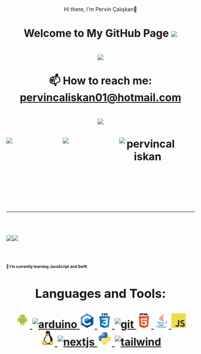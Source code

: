    
  <p align="center"> Hi there, I'm Pervin Çalışkan👋 </p>
<h1 align="center">
   Welcome to My GitHub Page
  
 
  <img src="https://media.giphy.com/media/hvRJCLFzcasrR4ia7z/giphy.gif" width="28">

   
  <p align="center">
  <img src="https://readme-typing-svg.herokuapp.com/?lines=Hello+Homo+sapiens;I+am+Pervin+Çalışkan;Computer+Engineering+Student&font=Fira%20Code&center=true&width=440&height=45&color=f75c7e&vCenter=true&size=25">
 

📫 How to reach me: <a href="mailto:pervincaliskan01@hotmail.com" style="font-size: 5px;">pervincaliskan01@hotmail.com</a>



<div style="margin-bottom:10px;margin:top:10px;height:170px">
</p>
   
   </p>
<div align="center">
</p><img align src="https://camo.githubusercontent.com/6f5e3ead776bc722fbfc3da2c8b1454a7a5f27a07b34c0ced075f90a6c25a3be/68747470733a2f2f6d69726f2e6d656469756d2e636f6d2f6d61782f313630302f302a4b32574c4d5445784c79696461374f522e676966" width="400" heigh="220/></p>
</div>
   
<div align="center">

  <br>
  <div style="margin-bottom:10px;margin:top:10px;height:170px">
      <p valign="top" width="32%;" height="180px">
        <a href="https://github.com/anuraghazra/github-readme-stats"><img width="30%" align="left" src="https://github-readme-stats.vercel.app/api/top-langs/?username=pervincaliskan&hide=c%23,powershell,Mathematica,Ruby,Objective-C,Objective-C%2b%2b,Cuda&title_color=e31f80&text_color=ffffff&icon_color=d33b86&bg_color=20232a&langs_count=8&layout=compact&border_color=61dafb&hide_border=true"/></a>
      </p>
      <p valign="top" width="32%" height="180px">
        <a href="https://github.com/anuraghazra/github-readme-stats" title="Go to Source"><img align="left" width="30%" src="https://github-readme-stats.vercel.app/api?username=pervincaliskan&show_icons=true&theme=react&border_color=e31f80&hide_border=true" /></a>
      </p>
      <p valign="top" width="32%" height="180px">
        <a href="https://github.com/denvercoder1/github-readme-streak-stats" title="Go to Source"><img align="left" width="30%" src="https://github-readme-streak-stats.herokuapp.com/?user=pervincaliskan&theme=react&border=e31f80&hide_border=true" alt="pervincaliskan" /></a>
      </p>
    
 
<br>
  </div>
<hr>
   

<br>

<div >
<a href="https://github.com/pervincaliskan/github-profile-views-counter">
    <img align="left" src="https://komarev.com/ghpvc/?username=pervincaliskan&color=f75c7e">
</a>
<a href="https://github.com/pervincaliskan?tab=followers">
    <img align="left"  src="https://img.shields.io/github/followers/pervincaliskan?style=flat-square&color=f75c7e">
</a>

<br>
<br>
<p style="text-align: left; font-size: 10px;"><strong>🌱 I’m currently learning JavaScript and Swift</strong></p>

<h3 align="center">Languages and Tools:</h3>
<p align="center">
  <a href="https://developer.android.com" target="_blank" rel="noreferrer"> <img src="https://raw.githubusercontent.com/devicons/devicon/master/icons/android/android-original-wordmark.svg" alt="android" width="40" height="40"/> </a>
  <a href="https://www.arduino.cc/" target="_blank" rel="noreferrer"> <img src="https://cdn.worldvectorlogo.com/logos/arduino-1.svg" alt="arduino" width="40" height="40"/> </a>
  <a href="https://www.cprogramming.com/" target="_blank" rel="noreferrer"> <img src="https://raw.githubusercontent.com/devicons/devicon/master/icons/c/c-original.svg" alt="c" width="40" height="40"/> </a>
  <a href="https://www.w3schools.com/css/" target="_blank" rel="noreferrer"> <img src="https://raw.githubusercontent.com/devicons/devicon/master/icons/css3/css3-original-wordmark.svg" alt="css3" width="40" height="40"/> </a>
  <a href="https://git-scm.com/" target="_blank" rel="noreferrer"> <img src="https://www.vectorlogo.zone/logos/git-scm/git-scm-icon.svg" alt="git" width="40" height="40"/> </a>
  <a href="https://www.w3.org/html/" target="_blank" rel="noreferrer"> <img src="https://raw.githubusercontent.com/devicons/devicon/master/icons/html5/html5-original-wordmark.svg" alt="html5" width="40" height="40"/> </a>
  <a href="https://www.java.com" target="_blank" rel="noreferrer"> <img src="https://raw.githubusercontent.com/devicons/devicon/master/icons/java/java-original.svg" alt="java" width="40" height="40"/> </a>
  <a href="https://developer.mozilla.org/en-US/docs/Web/JavaScript" target="_blank" rel="noreferrer"> <img src="https://raw.githubusercontent.com/devicons/devicon/master/icons/javascript/javascript-original.svg" alt="javascript" width="40" height="40"/> </a>
  <a href="https://www.linux.org/" target="_blank" rel="noreferrer"> <img src="https://raw.githubusercontent.com/devicons/devicon/master/icons/linux/linux-original.svg" alt="linux" width="40" height="40"/> </a>
  <a href="https://nextjs.org/" target="_blank" rel="noreferrer"> <img src="https://cdn.worldvectorlogo.com/logos/nextjs-2.svg" alt="nextjs" width="40" height="40"/> </a>
  <a href="https://www.python.org" target="_blank" rel="noreferrer"> <img src="https://raw.githubusercontent.com/devicons/devicon/master/icons/python/python-original.svg" alt="python" width="40" height="40"/> </a>
  <a href="https://tailwindcss.com/" target="_blank" rel="noreferrer"> <img src="https://www.vectorlogo.zone/logos/tailwindcss/tailwindcss-icon.svg" alt="tailwind" width="40" height="40"/> </a>
</p>



  

  



